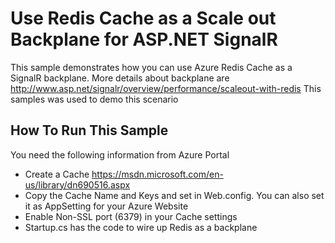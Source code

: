 Use Redis Cache as a Scale out Backplane for ASP.NET SignalR
=========================================================
This sample demonstrates how you can use Azure Redis Cache as a SignalR backplane.
More details about backplane are http://www.asp.net/signalr/overview/performance/scaleout-with-redis
This samples was used to demo this scenario

## How To Run This Sample


You need the following information from Azure Portal

- Create a Cache https://msdn.microsoft.com/en-us/library/dn690516.aspx
- Copy the Cache Name and Keys and set in Web.config. You can also set it as AppSetting for your Azure Website
- Enable Non-SSL port (6379) in your Cache settings
- Startup.cs has the code to wire up Redis as a backplane
